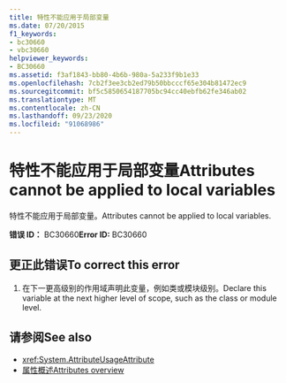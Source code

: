 ```yaml
---
title: 特性不能应用于局部变量
ms.date: 07/20/2015
f1_keywords:
- bc30660
- vbc30660
helpviewer_keywords:
- BC30660
ms.assetid: f3af1843-bb80-4b6b-980a-5a233f9b1e33
ms.openlocfilehash: 7cb2f3ee3cb2ed79b50bbcccf65e304b81472ec9
ms.sourcegitcommit: bf5c5850654187705bc94cc40ebfb62fe346ab02
ms.translationtype: MT
ms.contentlocale: zh-CN
ms.lasthandoff: 09/23/2020
ms.locfileid: "91068986"
---
```

# <a name="attributes-cannot-be-applied-to-local-variables"></a><span data-ttu-id="3200e-102">特性不能应用于局部变量</span><span class="sxs-lookup"><span data-stu-id="3200e-102">Attributes cannot be applied to local variables</span></span>

<span data-ttu-id="3200e-103">特性不能应用于局部变量。</span><span class="sxs-lookup"><span data-stu-id="3200e-103">Attributes cannot be applied to local variables.</span></span>  
  
 <span data-ttu-id="3200e-104">**错误 ID：** BC30660</span><span class="sxs-lookup"><span data-stu-id="3200e-104">**Error ID:** BC30660</span></span>  
  
## <a name="to-correct-this-error"></a><span data-ttu-id="3200e-105">更正此错误</span><span class="sxs-lookup"><span data-stu-id="3200e-105">To correct this error</span></span>  
  
1. <span data-ttu-id="3200e-106">在下一更高级别的作用域声明此变量，例如类或模块级别。</span><span class="sxs-lookup"><span data-stu-id="3200e-106">Declare this variable at the next higher level of scope, such as the class or module level.</span></span>  
  
## <a name="see-also"></a><span data-ttu-id="3200e-107">请参阅</span><span class="sxs-lookup"><span data-stu-id="3200e-107">See also</span></span>

- <xref:System.AttributeUsageAttribute>
- [<span data-ttu-id="3200e-108">属性概述</span><span class="sxs-lookup"><span data-stu-id="3200e-108">Attributes overview</span></span>](../programming-guide/concepts/attributes/index.md)
